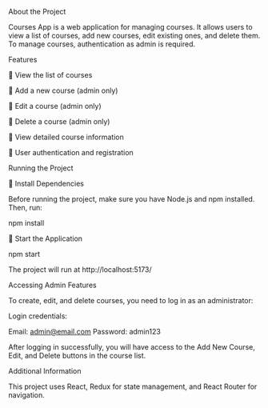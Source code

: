 About the Project

Courses App is a web application for managing courses. It allows users to view a list of courses, add new courses, edit existing ones, and delete them. To manage courses, authentication as admin is required.

Features

📌 View the list of courses

📌 Add a new course (admin only)

📌 Edit a course (admin only)

📌 Delete a course (admin only)

📌 View detailed course information

📌 User authentication and registration

Running the Project

🔧 Install Dependencies

Before running the project, make sure you have Node.js and npm installed. Then, run:

npm install

🚀 Start the Application

npm start

The project will run at http://localhost:5173/

Accessing Admin Features

To create, edit, and delete courses, you need to log in as an administrator:

Login credentials:

Email: admin@email.com Password: admin123

After logging in successfully, you will have access to the Add New Course, Edit, and Delete buttons in the course list.

Additional Information

This project uses React, Redux for state management, and React Router for navigation.

